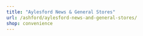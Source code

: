 ```yaml
---
title: "Aylesford News & General Stores"
url: /ashford/aylesford-news-and-general-stores/
shop: convenience
---
```

